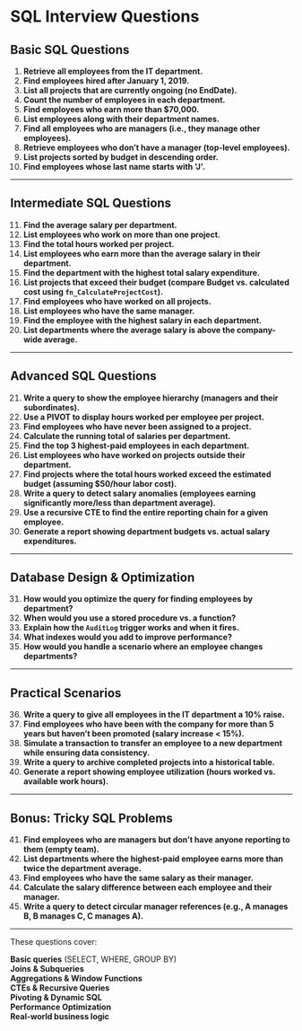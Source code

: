 # SQL Interview Questions

## **Basic SQL Questions**
1. **Retrieve all employees from the IT department.**
2. **Find employees hired after January 1, 2019.**
3. **List all projects that are currently ongoing (no EndDate).**
4. **Count the number of employees in each department.**
5. **Find employees who earn more than $70,000.**
6. **List employees along with their department names.**
7. **Find all employees who are managers (i.e., they manage other employees).**
8. **Retrieve employees who don’t have a manager (top-level employees).**
9. **List projects sorted by budget in descending order.**
10. **Find employees whose last name starts with 'J'.**

---

## **Intermediate SQL Questions**
11. **Find the average salary per department.**
12. **List employees who work on more than one project.**
13. **Find the total hours worked per project.**
14. **List employees who earn more than the average salary in their department.**
15. **Find the department with the highest total salary expenditure.**
16. **List projects that exceed their budget (compare Budget vs. calculated cost using `fn_CalculateProjectCost`).**
17. **Find employees who have worked on all projects.**
18. **List employees who have the same manager.**
19. **Find the employee with the highest salary in each department.**
20. **List departments where the average salary is above the company-wide average.**

---

## **Advanced SQL Questions**
21. **Write a query to show the employee hierarchy (managers and their subordinates).**
22. **Use a PIVOT to display hours worked per employee per project.**
23. **Find employees who have never been assigned to a project.**
24. **Calculate the running total of salaries per department.**
25. **Find the top 3 highest-paid employees in each department.**
26. **List employees who have worked on projects outside their department.**
27. **Find projects where the total hours worked exceed the estimated budget (assuming $50/hour labor cost).**
28. **Write a query to detect salary anomalies (employees earning significantly more/less than department average).**
29. **Use a recursive CTE to find the entire reporting chain for a given employee.**
30. **Generate a report showing department budgets vs. actual salary expenditures.**

---

## **Database Design & Optimization**
31. **How would you optimize the query for finding employees by department?**
32. **When would you use a stored procedure vs. a function?**
33. **Explain how the `AuditLog` trigger works and when it fires.**
34. **What indexes would you add to improve performance?**
35. **How would you handle a scenario where an employee changes departments?**

---

## **Practical Scenarios**
36. **Write a query to give all employees in the IT department a 10% raise.**
37. **Find employees who have been with the company for more than 5 years but haven’t been promoted (salary increase < 15%).**
38. **Simulate a transaction to transfer an employee to a new department while ensuring data consistency.**
39. **Write a query to archive completed projects into a historical table.**
40. **Generate a report showing employee utilization (hours worked vs. available work hours).**

---

## **Bonus: Tricky SQL Problems**
41. **Find employees who are managers but don’t have anyone reporting to them (empty team).**
42. **List departments where the highest-paid employee earns more than twice the department average.**
43. **Find employees who have the same salary as their manager.**
44. **Calculate the salary difference between each employee and their manager.**
45. **Write a query to detect circular manager references (e.g., A manages B, B manages C, C manages A).**

---

These questions cover:

**Basic queries** (SELECT, WHERE, GROUP BY)  
**Joins & Subqueries**  
**Aggregations & Window Functions**  
**CTEs & Recursive Queries**  
**Pivoting & Dynamic SQL**  
**Performance Optimization**  
**Real-world business logic**  
